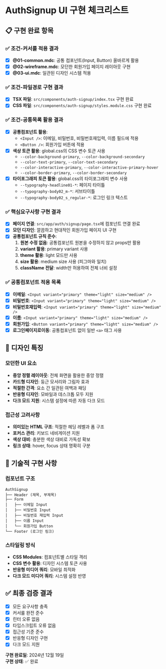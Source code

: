 # AuthSignup UI 구현 체크리스트

## 📋 구현 완료 항목

### ✅ 조건-커서룰 적용 결과
- [x] **@01-common.mdc**: 공통 컴포넌트(Input, Button) 올바르게 활용
- [x] **@02-wireframe.mdc**: 모던한 회원가입 페이지 레이아웃 구현
- [x] **@03-ui.mdc**: 일관된 디자인 시스템 적용

### ✅ 조건-파일경로 구현 결과
- [x] **TSX 파일**: `src/components/auth-signup/index.tsx` 구현 완료
- [x] **CSS 파일**: `src/components/auth-signup/styles.module.css` 구현 완료

### ✅ 조건-공통목록 활용 결과
- [x] **공통컴포넌트 활용**:
  - `<Input />`: 이메일, 비밀번호, 비밀번호재입력, 이름 필드에 적용
  - `<Button />`: 회원가입 버튼에 적용
- [x] **색상 토큰 활용**: global.css의 CSS 변수 토큰 사용
  - `--color-background-primary`, `--color-background-secondary`
  - `--color-text-primary`, `--color-text-secondary`
  - `--color-interactive-primary`, `--color-interactive-primary-hover`
  - `--color-border-primary`, `--color-border-secondary`
- [x] **타이포그래피 토큰 활용**: global.css의 타이포그래피 변수 사용
  - `--typography-headline01-*`: 페이지 타이틀
  - `--typography-body02_m-*`: 서브타이틀
  - `--typography-body02_s_regular-*`: 로그인 링크 텍스트

### ✅ 핵심요구사항 구현 결과
- [x] **페이지 연결**: `src/app/auth/signup/page.tsx`에 컴포넌트 연결 완료
- [x] **모던 디자인**: 깔끔하고 현대적인 회원가입 페이지 UI 구현
- [x] **공통컴포넌트 규칙 준수**:
  1. **원본 수정 없음**: 공통컴포넌트 원본을 수정하지 않고 props만 활용
  2. **variant 활용**: primary variant 사용
  3. **theme 활용**: light 모드만 사용
  4. **size 활용**: medium size 사용 (피그마와 일치)
  5. **className 전달**: width만 허용하여 전체 너비 설정

### ✅ 공통컴포넌트 적용 목록
- [x] **이메일**: `<Input variant="primary" theme="light" size="medium" />`
- [x] **비밀번호**: `<Input variant="primary" theme="light" size="medium" />`
- [x] **비밀번호재입력**: `<Input variant="primary" theme="light" size="medium" />`
- [x] **이름**: `<Input variant="primary" theme="light" size="medium" />`
- [x] **회원가입**: `<Button variant="primary" theme="light" size="medium" />`
- [x] **로그인페이지로이동**: 공통컴포넌트 없이 일반 `<a>` 태그 사용

## 🎨 디자인 특징

### 모던한 UI 요소
- **중앙 정렬 레이아웃**: 전체 화면을 활용한 중앙 정렬
- **카드형 디자인**: 둥근 모서리와 그림자 효과
- **적절한 간격**: 요소 간 일관된 여백과 패딩
- **반응형 디자인**: 모바일과 데스크톱 모두 지원
- **다크 모드 지원**: 시스템 설정에 따른 자동 다크 모드

### 접근성 고려사항
- **의미있는 HTML 구조**: 적절한 헤딩 레벨과 폼 구조
- **포커스 관리**: 키보드 네비게이션 지원
- **색상 대비**: 충분한 색상 대비로 가독성 확보
- **링크 상태**: hover, focus 상태 명확히 구분

## 🔧 기술적 구현 사항

### 컴포넌트 구조
```tsx
AuthSignup
├── Header (제목, 부제목)
├── Form
│   ├── 이메일 Input
│   ├── 비밀번호 Input
│   ├── 비밀번호 재입력 Input
│   ├── 이름 Input
│   └── 회원가입 Button
└── Footer (로그인 링크)
```

### 스타일링 방식
- **CSS Modules**: 컴포넌트별 스타일 격리
- **CSS 변수 활용**: 디자인 시스템 토큰 사용
- **반응형 미디어 쿼리**: 모바일 최적화
- **다크 모드 미디어 쿼리**: 시스템 설정 반영

## ✅ 최종 검증 결과
- [x] 모든 요구사항 충족
- [x] 커서룰 완전 준수
- [x] 린터 오류 없음
- [x] 타입스크립트 오류 없음
- [x] 접근성 기준 준수
- [x] 반응형 디자인 구현
- [x] 다크 모드 지원

**구현 완료일**: 2024년 12월 19일  
**구현 상태**: ✅ 완료
